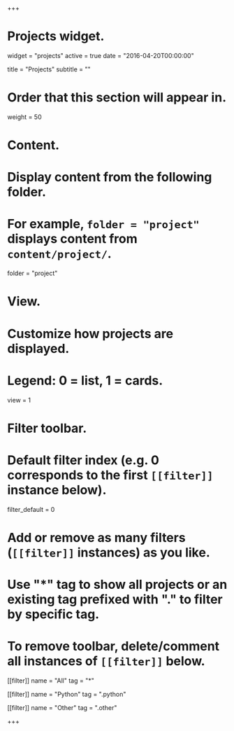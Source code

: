 +++
# Projects widget.
widget = "projects"
active = true
date = "2016-04-20T00:00:00"

title = "Projects"
subtitle = ""

# Order that this section will appear in.
weight = 50

# Content.
# Display content from the following folder.
# For example, `folder = "project"` displays content from `content/project/`.
folder = "project"

# View.
# Customize how projects are displayed.
# Legend: 0 = list, 1 = cards.
view = 1

# Filter toolbar.

# Default filter index (e.g. 0 corresponds to the first `[[filter]]` instance below).
filter_default = 0

# Add or remove as many filters (`[[filter]]` instances) as you like.
# Use "*" tag to show all projects or an existing tag prefixed with "." to filter by specific tag.
# To remove toolbar, delete/comment all instances of `[[filter]]` below.
[[filter]]
  name = "All"
  tag = "*"

[[filter]]
  name = "Python"
  tag = ".python"

 [[filter]]
  name = "Other"
  tag = ".other"

+++

